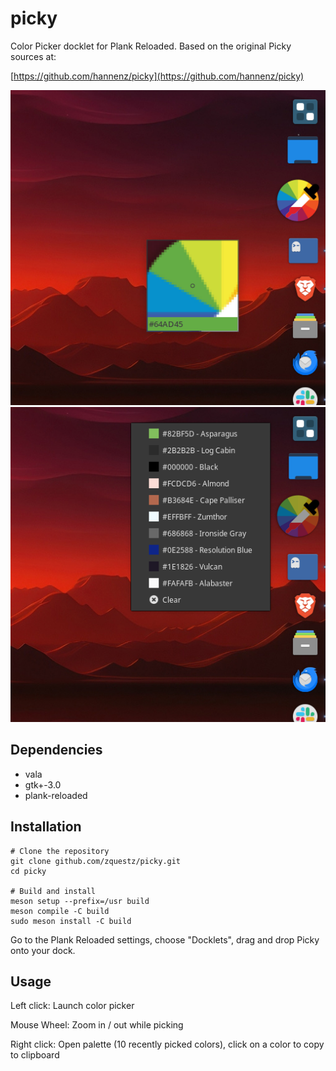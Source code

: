 # picky

Color Picker docklet for Plank Reloaded. Based on the original Picky sources at:

[https://github.com/hannenz/picky](https://github.com/hannenz/picky)

![picky-screenshot](screenshots/picky_screenshot.png)
![picky-screenshot](screenshots/picky_screenshot_2.png)

## Dependencies

- vala
- gtk+-3.0
- plank-reloaded

## Installation

```
# Clone the repository
git clone github.com/zquestz/picky.git
cd picky

# Build and install
meson setup --prefix=/usr build
meson compile -C build
sudo meson install -C build
```

Go to the Plank Reloaded settings, choose "Docklets", drag and drop Picky onto your dock.

## Usage

Left click: Launch color picker

Mouse Wheel: Zoom in / out while picking

Right click: Open palette (10 recently picked colors), click on a
color to copy to clipboard
